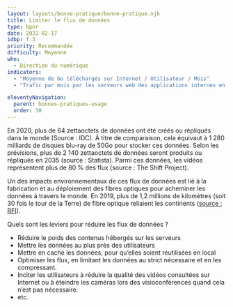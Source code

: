 ```yaml
---
layout: layouts/bonne-pratique/bonne-pratique.njk
title: Limiter le flux de données
type: bpnr
date: 2022-02-17
idbp: f.3
priority: Recommandée
difficulty: Moyenne
who:
  - Direction du numérique
indicators:
  - "Moyenne de Go téléchargés sur Internet / Utilisateur / Mois"
  - "Trafic par mois par les serveurs web des applications internes en Go ou To"

eleventyNavigation:
  parent: bonnes-pratiques-usage
  order: 30
---
```


En 2020, plus de 64 zettaoctets de données ont été créés ou répliqués dans le monde (Source : IDC). À titre de comparaison, cela équivaut à 1 280 milliards de disques blu-ray de 50Go pour stocker ces données. Selon les prévisions, plus de 2 140 zettaoctets de données seront produits ou répliqués en 2035 (source : Statista). Parmi ces données, les vidéos représentent plus de 80 % des flux (source : The Shift Project).

Un des impacts environnementaux de ces flux de données est lié à la fabrication et au déploiement des fibres optiques pour acheminer les données à travers le monde. En 2019, plus de 1,2 millions de kilomètres (soit 30 fois le tour de la Terre) de fibre optique reliaient les continents ([source : RFI](https://webdoc.rfi.fr/ocean-cables-sous-marins-internet/chapitre-1.html)). 

Quels sont les leviers pour réduire les flux de données ?
* Réduire le poids des contenus hébergés sur les serveurs
* Mettre les données au plus près des utilisateurs
* Mettre en cache les données, pour qu’elles soient réutilisées en local
* Optimiser les flux, en limitant les données au strict nécessaire et en les compressant.
* Inciter les utilisateurs à réduire la qualité des vidéos consultées sur Internet ou à éteindre les caméras lors des visioconférences quand cela n’est pas nécessaire.
* etc.
